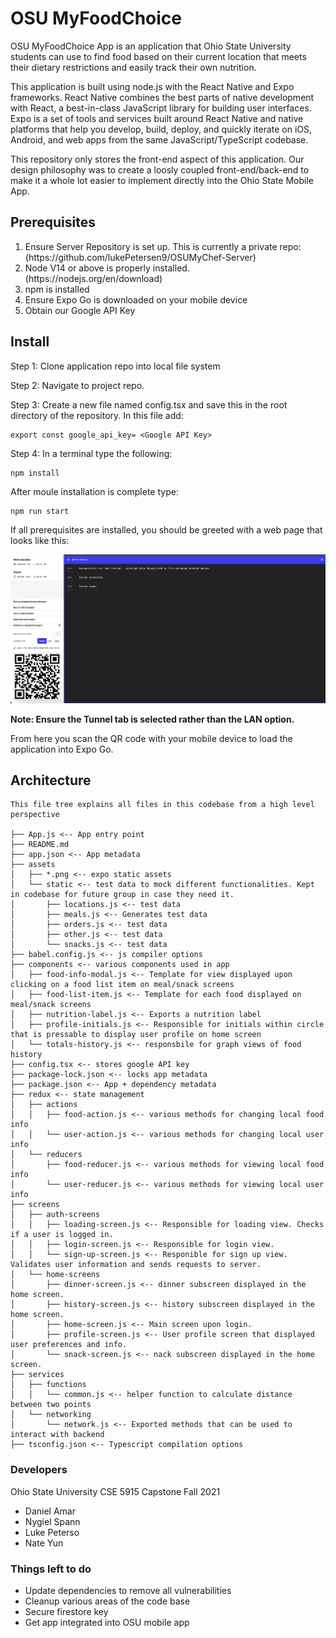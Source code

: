 # OSU MyFoodChoice

OSU MyFoodChoice App is an application that Ohio State University students can use to find food based on their current location that meets their dietary restrictions and easily track their own nutrition.

This application is built using node.js with the React Native and Expo frameworks. React Native combines the best parts of native development with React, a best-in-class JavaScript library for building user interfaces. Expo is a set of tools and services built around React Native and native platforms that help you develop, build, deploy, and quickly iterate on iOS, Android, and web apps from the same JavaScript/TypeScript codebase.

This repository only stores the front-end aspect of this application. Our design philosophy was to create a loosly coupled front-end/back-end to make it a whole lot easier to implement directly into the Ohio State Mobile App.




## Prerequisites
<ol>
  <li>Ensure Server Repository is set up. This is currently a private repo: (https://github.com/lukePetersen9/OSUMyChef-Server) </li>
<li>Node V14 or above is properly installed. (https://nodejs.org/en/download) </li>
  <li> npm is installed </li>
<li>Ensure Expo Go is downloaded on your mobile device</li>
<li>Obtain our Google API Key </li>
</ol>

## Install

Step 1: Clone application repo into local file system

Step 2: Navigate to project repo.

Step 3: Create a new file named config.tsx and save this in the root directory of the repository. In this file add:
```
export const google_api_key= <Google API Key>
```

Step 4: In a terminal type the following:

```
npm install
```

After moule installation is complete type:
```
npm run start
```

If all prerequisites are installed, you should be greeted with a web page that looks like this:

![Alt text](doc/metro.png?raw=true "metro")

**Note: Ensure the Tunnel tab is selected rather than the LAN option.**



From here you scan the QR code with your mobile device to load the application into Expo Go.

## Architecture 

```
This file tree explains all files in this codebase from a high level perspective 

├── App.js <-- App entry point
├── README.md
├── app.json <-- App metadata
├── assets 
│   ├── *.png <-- expo static assets
│   └── static <-- test data to mock different functionalities. Kept in codebase for future group in case they need it.
│       ├── locations.js <-- test data
│       ├── meals.js <-- Generates test data
│       ├── orders.js <-- test data
│       ├── other.js <-- test data
│       └── snacks.js <-- test data
├── babel.config.js <-- js compiler options
├── components <-- various components used in app
│   ├── food-info-modal.js <-- Template for view displayed upon clicking on a food list item on meal/snack screens
│   ├── food-list-item.js <-- Template for each food displayed on meal/snack screens
│   ├── nutrition-label.js <-- Exports a nutrition label
│   ├── profile-initials.js <-- Responsible for initials within circle that is pressable to display user profile on home screen
│   └── totals-history.js <-- responsbile for graph views of food history
├── config.tsx <-- stores google API key
├── package-lock.json <-- locks app metadata
├── package.json <-- App + dependency metadata 
├── redux <-- state management
│   ├── actions
│   │   ├── food-action.js <-- various methods for changing local food info
│   │   └── user-action.js <-- various methods for changing local user info
│   └── reducers
│       ├── food-reducer.js <-- various methods for viewing local food info
│       └── user-reducer.js <-- various methods for viewing local user info
├── screens
│   ├── auth-screens
│   │   ├── loading-screen.js <-- Responsible for loading view. Checks if a user is logged in.
│   │   ├── login-screen.js <-- Responsible for login view.
│   │   └── sign-up-screen.js <-- Responible for sign up view. Validates user information and sends requests to server.
│   └── home-screens
│       ├── dinner-screen.js <-- dinner subscreen displayed in the home screen.
│       ├── history-screen.js <-- history subscreen displayed in the home screen.
│       ├── home-screen.js <-- Main screen upon login. 
│       ├── profile-screen.js <-- User profile screen that displayed user preferences and info.
│       └── snack-screen.js <-- nack subscreen displayed in the home screen.
├── services
│   ├── functions
│   │   └── common.js <-- helper function to calculate distance between two points
│   └── networking 
│       └── network.js <-- Exported methods that can be used to interact with backend
├── tsconfig.json <-- Typescript compilation options
```


### Developers
Ohio State University CSE 5915 Capstone Fall 2021
* Daniel Amar
* Nygiel Spann
* Luke Peterso
* Nate Yun


### Things left to do

* Update dependencies to remove all vulnerabilities
* Cleanup various areas of the code base
* Secure firestore key
* Get app integrated into OSU mobile app



